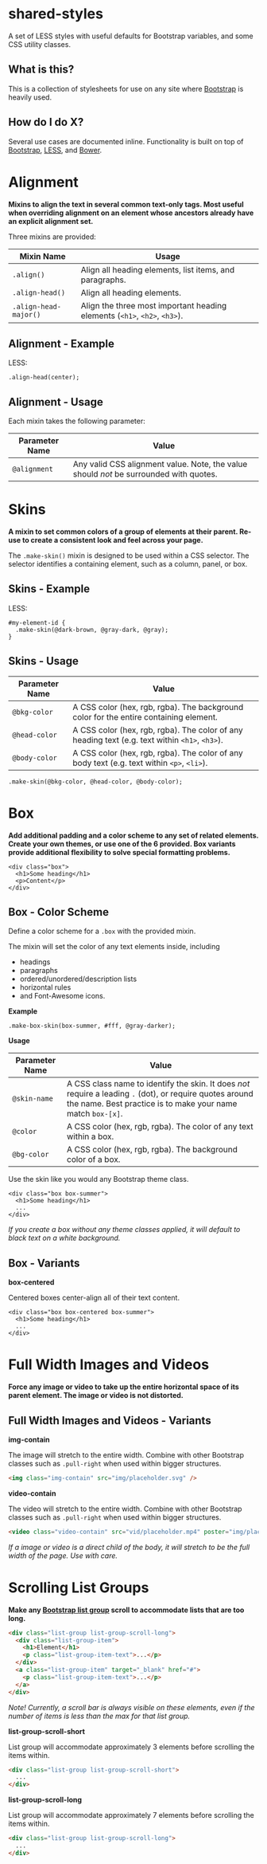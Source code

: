 # shared-styles
A set of LESS styles with useful defaults for Bootstrap variables, and some CSS utility classes.

## What is this?

This is a collection of stylesheets for use on any site where [Bootstrap](http://getbootstrap.com/) is heavily used. 

## How do I do X?

Several use cases are documented inline. Functionality is built on top of [Bootstrap](http://getbootstrap.com/), [LESS](http://lesscss.org/), and [Bower](http://bower.io/).

# Alignment

**Mixins to align the text in several common text-only tags. Most useful when overriding alignment on an element whose ancestors already have an explicit alignment set.**

Three mixins are provided:

Mixin Name | Usage
---------- | -----
`.align()` | Align all heading elements, list items, and paragraphs.
`.align-head()` | Align all heading elements.
`.align-head-major()` | Align the three most important heading elements (`<h1>`, `<h2>`, `<h3>`).

## Alignment - Example

LESS:

    .align-head(center);
    
## Alignment - Usage

Each mixin takes the following parameter:

Parameter Name | Value
-------------- | -----
`@alignment` | Any valid CSS alignment value. Note, the value should *not* be surrounded with quotes.

# Skins

**A mixin to set common colors of a group of elements at their parent. Re-use to create a consistent look and feel across your page.**

The `.make-skin()` mixin is designed to be used within a CSS selector. The selector identifies a containing element, such as a column, panel, or box.

## Skins - Example

LESS:

    #my-element-id {
      .make-skin(@dark-brown, @gray-dark, @gray);
    }
    
## Skins - Usage

Parameter Name | Value
-------------- | -----
`@bkg-color` | A CSS color (hex, rgb, rgba). The background color for the entire containing element.
`@head-color` | A CSS color (hex, rgb, rgba). The color of any heading text (e.g. text within `<h1>`, `<h3>`).
`@body-color` | A CSS color (hex, rgb, rgba). The color of any body text (e.g. text within `<p>`, `<li>`).

    .make-skin(@bkg-color, @head-color, @body-color);
    
# Box

**Add additional padding and a color scheme to any set of related elements. Create your own themes, or use one of the 6 provided. Box variants provide additional flexibility to solve special formatting problems.**

    <div class="box">
      <h1>Some heading</h1>
      <p>Content</p>
    </div>

## Box - Color Scheme

Define a color scheme for a `.box` with the provided mixin. 

The mixin will set the color of any text elements inside, including 

* headings
* paragraphs
* ordered/unordered/description lists
* horizontal rules
* and Font-Awesome icons.

**Example**

    .make-box-skin(box-summer, #fff, @gray-darker);
    
**Usage**

Parameter Name  | Value
--------------- | -----
`@skin-name` | A CSS class name to identify the skin. It does *not* require a leading `.` (dot), or require quotes around the name. Best practice is to make your name match `box-[x]`.
`@color` | A CSS color (hex, rgb, rgba). The color of any text within a box.
`@bg-color` | A CSS color (hex, rgb, rgba). The background color of a box.

Use the skin like you would any Bootstrap theme class.

    <div class="box box-summer">
      <h1>Some heading</h1>
      ...
    </div>

*If you create a box without any theme classes applied, it will default to black text on a white background.*

## Box - Variants

**box-centered**

Centered boxes center-align all of their text content. 

    <div class="box box-centered box-summer">
      <h1>Some heading</h1>
      ...
    </div>

# Full Width Images and Videos

**Force any image or video to take up the entire horizontal space of its parent element. The image or video is not distorted.**

## Full Width Images and Videos - Variants

**img-contain**

The image will stretch to the entire width. Combine with other Bootstrap classes such as `.pull-right` when used within bigger structures.

```html
<img class="img-contain" src="img/placeholder.svg" />
```

**video-contain**

The video will stretch to the entire width. Combine with other Bootstrap classes such as `.pull-right` when used within bigger structures.

```html
<video class="video-contain" src="vid/placeholder.mp4" poster="img/placeholder-wide.svg" preload="metadata" controls/>
```

*If a image or video is a direct child of the body, it will stretch to be the full width of the page. Use with care.*

# Scrolling List Groups

**Make any [Bootstrap list group](http://getbootstrap.com/components/#list-group) scroll to accommodate lists that are too long.**

```html
<div class="list-group list-group-scroll-long">
  <div class="list-group-item">
    <h1>Element</h1>
    <p class="list-group-item-text">...</p>
  </div>
  <a class="list-group-item" target="_blank" href="#">
    <p class="list-group-item-text">...</p>
  </a>
</div>
```

*Note! Currently, a scroll bar is always visible on these elements, even if the number of items is less than the max for that list group.*

**list-group-scroll-short**

List group will accommodate approximately 3 elements before scrolling the items within.

```html
<div class="list-group list-group-scroll-short">
  ...
</div>
```

**list-group-scroll-long**

List group will accommodate approximately 7 elements before scrolling the items within.

```html
<div class="list-group list-group-scroll-long">
  ...
</div>
```

